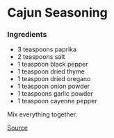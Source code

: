 # Cajun Seasoning

### Ingredients
- 3 teaspoons paprika
- 2 teaspoons salt
- 1 teaspoon black pepper
- 1 teaspoon dried thyme
- 1 teaspoon dried oregano
- 1 teaspoon onion powder
- 1 teaspoons garlic powder
- 1 teaspoon cayenne pepper

Mix everything together.

[Source](http://www.closetcooking.com/2016/12/cajun-seasoning.html)
